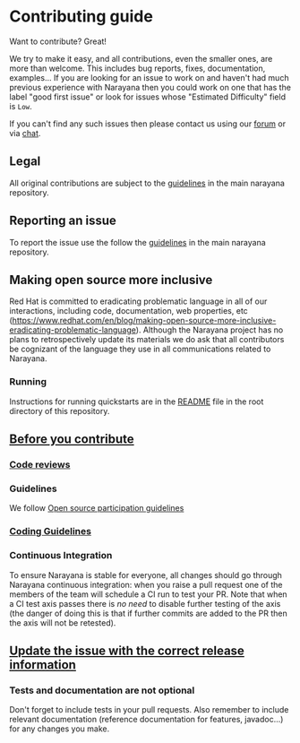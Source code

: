 # Contributing guide

Want to contribute? Great!

We try to make it easy, and all contributions, even the smaller ones, are more than welcome.
This includes bug reports, fixes, documentation, examples...
If you are looking for an issue to work on and haven't had much previous experience with Narayana then you could work on one that has the label "good first issue" or look for issues whose "Estimated Difficulty" field is `Low`.

If you can't find any such issues then please contact us using our [forum](https://groups.google.com/g/narayana-users) or via [chat](https://narayana.zulipchat.com/#).

## Legal

All original contributions are subject to the [guidelines](https://github.com/jbosstm/narayana/blob/main/CONTRIBUTING.md#legal) in the main narayana repository.

## Reporting an issue

To report the issue use the follow the [guidelines](https://github.com/jbosstm/narayana/blob/main/CONTRIBUTING.md#reporting-an-issue) in the main narayana repository.

## Making open source more inclusive

Red Hat is committed to eradicating problematic language in all of our interactions, including code, documentation, web properties, etc (https://www.redhat.com/en/blog/making-open-source-more-inclusive-eradicating-problematic-language). Although the Narayana project has no plans to retrospectively update its materials we do ask that all contributors be cognizant of the language they use in all communications related to Narayana.

### Running

Instructions for running quickstarts are in the [README](README.md) file in the root directory of this repository.

## [Before you contribute](https://github.com/jbosstm/narayana/blob/main/CONTRIBUTING.md#before-you-contribute)

### [Code reviews](https://github.com/jbosstm/narayana/blob/main/CONTRIBUTING.md#code-reviews)

### Guidelines

We follow [Open source participation guidelines](https://www.redhat.com/en/resources/open-source-participation-guidelines-overview)

### [Coding Guidelines](https://github.com/jbosstm/narayana/blob/main/CONTRIBUTING.md#coding-guidelines)

### Continuous Integration

To ensure Narayana is stable for everyone, all changes should go through Narayana continuous integration: when you raise a pull request one of the members of the team will schedule a CI run to test your PR.
Note that when a CI test axis passes there is *no need* to disable further testing of the axis (the danger of doing this is that if further commits are added to the PR then the axis will not be retested).

## [Update the issue with the correct release information](https://github.com/jbosstm/narayana/blob/main/CONTRIBUTING.md#update-the-issue-with-the-correct-release-information)

### Tests and documentation are not optional

Don't forget to include tests in your pull requests.
Also remember to include relevant documentation (reference documentation for features, javadoc...) for any changes you make.
